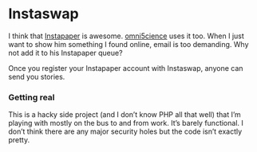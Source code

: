 # Instaswap

I think that [Instapaper](http://instapaper.com/) is awesome. [omni5cience](https://github.com/omni5cience) uses it too. When I just want to show him something I found online, email is too demanding. Why not add it to his Instapaper queue?

Once you register your Instapaper account with Instaswap, anyone can send you stories.

### Getting real

This is a hacky side project (and I don’t know PHP all that well) that I’m playing with mostly on the bus to and from work. It’s barely functional. I don’t think there are any major security holes but the code isn’t exactly pretty.
